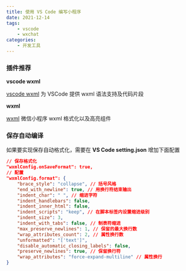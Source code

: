 ```yaml
---
title: 使用 VS Code 编写小程序
date: 2021-12-14
tags:
    - vscode
    - wxchat
categories:
    - 开发工具
---
```


### 插件推荐

**vscode wxml**

[vscode wxml](https://marketplace.visualstudio.com/items?itemName=coderfee.vscode-wxml) 为 VSCode 提供 wxml 语法支持及代码片段

**wxml**

[wxml](https://marketplace.visualstudio.com/items?itemName=cnyballk.wxml-vscode) 微信小程序 wxml 格式化以及高亮组件

### 保存自动编译

如果要实现保存自动格式化，需要在 **VS Code setting.json** 增加下面配置

```json
// 保存格式化
"wxmlConfig.onSaveFormat": true,
// 配置
"wxmlConfig.format": {
	"brace_style": "collapse", // 括号风格
	"end_with_newline": true, // 用换行符结束输出
	"indent_char": " ", // 缩进字符
	"indent_handlebars": false,
	"indent_inner_html": false,
	"indent_scripts": "keep", // 在脚本标签内设置缩进级别
	"indent_size": 3,
	"indent_with_tabs": false, // 制表符缩进
	"max_preserve_newlines": 1, // 保留的最大换行数
	"wrap_attributes_count": 2, // 属性换行数
	"unformatted": "['text']",
	"disable_automatic_closing_labels": false,
	"preserve_newlines": true, // 保留换行符
	"wrap_attributes": "force-expand-multiline" // 属性换行
}
```
